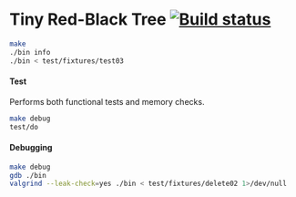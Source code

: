 Tiny Red-Black Tree [![Build status][travis-i]][travis-a]
========
```sh
make
./bin info
./bin < test/fixtures/test03
```

#### Test
Performs both functional tests and memory checks.
```sh
make debug
test/do
```

#### Debugging
```sh
make debug
gdb ./bin
valgrind --leak-check=yes ./bin < test/fixtures/delete02 1>/dev/null
```

[travis-i]: https://travis-ci.org/simnalamburt/tiny-rbtree.svg?branch=master
[travis-a]: https://travis-ci.org/simnalamburt/tiny-rbtree
